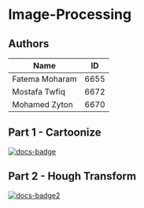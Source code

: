 # Image-Processing

## Authors

Name | ID
--- | ---
Fatema Moharam | 6655
Mostafa Twfiq | 6672
Mohamed Zyton | 6670

## Part 1 - Cartoonize

[![docs-badge]][cartoonize-docs]

<!-- References -->
[docs-badge]: https://img.shields.io/badge/Cartoonize%20docs-blue
[cartoonize-docs]: cartoonize/docs/cartoonize.md

## Part 2 - Hough Transform

[![docs-badge2]][Hough-Transform-docs]

<!-- References -->
[docs-badge2]: https://img.shields.io/badge/Hough%20Transform%20docs-blue
[Hough-Transform-docs]: houghtransform/docs/hough_transform.md

